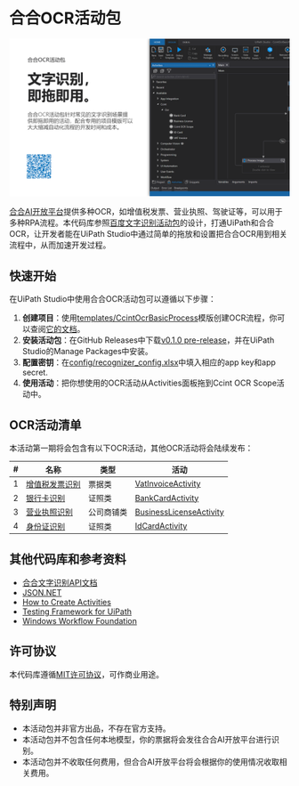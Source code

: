 # 合合OCR活动包

![海报](https://github.com/allenlooplee/CcintOcrActivitiesPack/blob/master/docs/images/poster.png)

[合合AI开放平台](https://ai.ccint.com/)提供多种OCR，如增值税发票、营业执照、驾驶证等，可以用于多种RPA流程。本代码库参照[百度文字识别活动包](https://github.com/allenlooplee/BaiduOcrActivitiesPack)的设计，打通UiPath和合合OCR，让开发者能在UiPath Studio中通过简单的拖放和设置把合合OCR用到相关流程中，从而加速开发过程。

## 快速开始

在UiPath Studio中使用合合OCR活动包可以遵循以下步骤：
1. **创建项目**：使用[templates/CcintOcrBasicProcess](https://github.com/allenlooplee/CcintOcrActivitiesPack/tree/master/templates/CcintOcrBasicProcess)模版创建OCR流程，你可以查阅[它的文档](https://github.com/allenlooplee/CcintOcrActivitiesPack/blob/master/docs/ccint-ocr-basic-process.md)。
2. **安装活动包**：在GitHub Releases中下载[v0.1.0 pre-release](https://github.com/allenlooplee/CcintOcrActivitiesPack/releases/tag/v0.1.0)，并在UiPath Studio的Manage Packages中安装。
3. **配置密钥**：在[config/recognizer_config.xlsx](https://github.com/allenlooplee/CcintOcrActivitiesPack/blob/master/templates/CcintOcrBasicProcess/config/recognizer_config.xlsx)中填入相应的app key和app secret.
4. **使用活动**：把你想使用的OCR活动从Activities面板拖到Ccint OCR Scope活动中。

## OCR活动清单

本活动第一期将会包含有以下OCR活动，其他OCR活动将会陆续发布：

#|名称|类型|活动
---|---|---|---
1|[增值税发票识别](https://ai.ccint.com/api/vision/vat_invoice)|票据类|[VatInvoiceActivity](https://github.com/allenlooplee/CcintOcrActivitiesPack/blob/master/Ccint.Ocr/Ccint.Ocr.Activities/Activities/VatInvoiceActivity.cs)
2|[银行卡识别](https://ai.ccint.com/api/vision/bank_card)|证照类|[BankCardActivity](https://github.com/allenlooplee/CcintOcrActivitiesPack/blob/master/Ccint.Ocr/Ccint.Ocr.Activities/Activities/BankCardActivity.cs)
3|[营业执照识别](https://ai.ccint.com/api/vision/business_license)|公司商铺类|[BusinessLicenseActivity](https://github.com/allenlooplee/CcintOcrActivitiesPack/blob/master/Ccint.Ocr/Ccint.Ocr.Activities/Activities/BusinessLicenseActivity.cs)
4|[身份证识别](https://ai.ccint.com/api/vision/id_card)|证照类|[IdCardActivity](https://github.com/allenlooplee/CcintOcrActivitiesPack/blob/master/Ccint.Ocr/Ccint.Ocr.Activities/Activities/IdCardActivity.cs)

## 其他代码库和参考资料
* [合合文字识别API文档](https://ai.ccint.com/doc/api/general_license_recog/v1.0)
* [JSON.NET](https://github.com/JamesNK/Newtonsoft.Json)
* [How to Create Activities](https://docs.uipath.com/integrations/docs/how-to-create-activities)
* [Testing Framework for UiPath](https://connect.uipath.com/marketplace/components/uipath-testing-framework)
* [Windows Workflow Foundation](https://docs.microsoft.com/en-us/dotnet/framework/windows-workflow-foundation/)

## 许可协议

本代码库遵循[MIT许可协议](https://github.com/allenlooplee/CcintOcrActivitiesPack/blob/master/LICENSE)，可作商业用途。

## 特别声明
* 本活动包并非官方出品，不存在官方支持。
* 本活动包并不包含任何本地模型，你的票据将会发往合合AI开放平台进行识别。
* 本活动包并不收取任何费用，但合合AI开放平台将会根据你的使用情况收取相关费用。
